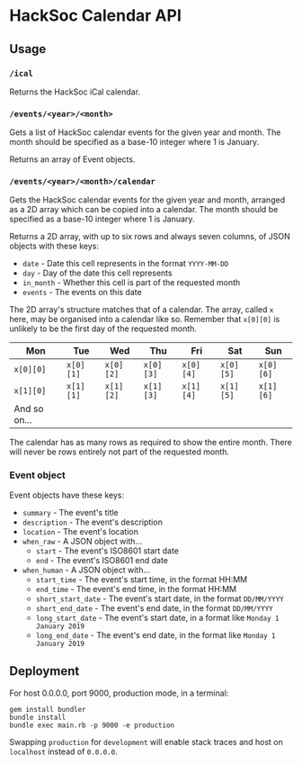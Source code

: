 # HackSoc Calendar API
## Usage
### `/ical`
Returns the HackSoc iCal calendar.

### `/events/<year>/<month>`
Gets a list of HackSoc calendar events for the given year and month. The month 
should be specified as a base-10 integer where 1 is January.

Returns an array of Event objects.

### `/events/<year>/<month>/calendar`
Gets the HackSoc calendar events for the given year and month, arranged as a
2D array which can be copied into a calendar. The month should be specified as
a base-10 integer where 1 is January.

Returns a 2D array, with up to six rows and always seven
columns, of JSON objects with these keys:

  - `date` - Date this cell represents in the format `YYYY-MM-DD`
  - `day` - Day of the date this cell represents
  - `in_month` - Whether this cell is part of the requested month
  - `events` - The events on this date

The 2D array's structure matches that of a calendar. The array, called `x` here,
may be organised into a calendar like so. Remember that `x[0][0]` is unlikely to
be the first day of the requested month.

| Mon       | Tue       | Wed       | Thu       | Fri       | Sat       | Sun       |
|-----------|-----------|-----------|-----------|-----------|-----------|-----------|
| `x[0][0]` | `x[0][1]` | `x[0][2]` | `x[0][3]` | `x[0][4]` | `x[0][5]` | `x[0][6]` |
| `x[1][0]` | `x[1][1]` | `x[1][2]` | `x[1][3]` | `x[1][4]` | `x[1][5]` | `x[1][6]` |
| And so on... |

The calendar has as many rows as required to show the entire month. There will
never be rows entirely not part of the requested month.

### Event object

Event objects have these keys:

  - `summary` - The event's title
  - `description` - The event's description
  - `location` - The event's location
  - `when_raw` - A JSON object with...
    - `start` - The event's ISO8601 start date
    - `end` - The event's ISO8601 end date
  - `when_human` - A JSON object with...
    - `start_time` - The event's start time, in the format HH:MM
    - `end_time` - The event's end time, in the format HH:MM
    - `short_start_date` - The event's start date, in the format `DD/MM/YYYY`
    - `short_end_date` - The event's end date, in the format `DD/MM/YYYY`
    - `long_start_date` - The event's start date, in a format like `Monday 1 January 2019`
    - `long_end_date` - The event's end date, in the format like `Monday 1 January 2019`

## Deployment

For host 0.0.0.0, port 9000, production mode, in a terminal:

```
gem install bundler
bundle install
bundle exec main.rb -p 9000 -e production
```

Swapping `production` for `development` will enable stack traces and host on `localhost` instead of `0.0.0.0`.
